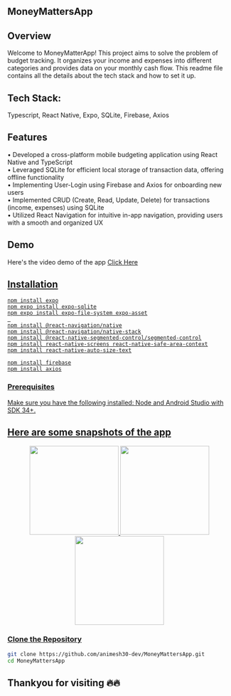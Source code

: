 ## MoneyMattersApp


## Overview

Welcome to MoneyMatterApp! This project aims to solve the problem of budget tracking. It organizes your income and expenses into different categories and provides data on your monthly cash flow.
This readme file contains all the details about the tech stack and how to set it up.

## Tech Stack:
Typescript, React Native, Expo, SQLite, Firebase, Axios

## Features

• Developed a cross-platform mobile budgeting application using React Native and TypeScript </br>
• Leveraged SQLite for efficient local storage of transaction data, offering offline functionality </br>
• Implementing User-Login using Firebase and Axios for onboarding new users </br>
• Implemented CRUD (Create, Read, Update, Delete) for transactions (income, expenses) using SQLite </br>
• Utilized React Navigation for intuitive in-app navigation, providing users with a smooth and organized UX </br>

## Demo 
Here's the video demo of the app <a href="https://youtube.com/shorts/6TkBThvkNY8?feature=share">Click Here
## Installation
```
npm install expo
npm expo install expo-sqlite
npm expo install expo-file-system expo-asset
 
npm install @react-navigation/native
npm install @react-navigation/native-stack
npm install @react-native-segmented-control/segmented-control
npm install react-native-screens react-native-safe-area-context
npm install react-native-auto-size-text

npm install firebase
npm install axios
````
### Prerequisites
Make sure you have the following installed:
Node and Android Studio with SDK 34+.

## Here are some snapshots of the app
<p align="center"> <img src="https://github.com/user-attachments/assets/c52b0c3c-2cef-4d45-bb0f-799a7652a154" width="200"> <img src="https://github.com/user-attachments/assets/147d72b8-490d-45e7-ac21-bcb4724683c2" width="200">  <img src="https://github.com/user-attachments/assets/132b90fb-2dfa-4334-8631-a39fccfb53a0" width="200"> </p>


### Clone the Repository

```bash
git clone https://github.com/animesh30-dev/MoneyMattersApp.git
cd MoneyMattersApp
```
 



## Thankyou for visiting 🔥🔥 
